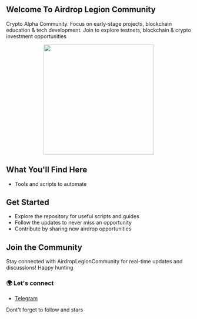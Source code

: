 ## Welcome To Airdrop Legion Community
Crypto Alpha Community. Focus on early-stage projects, blockchain education & tech development. Join to explore testnets, blockchain & crypto investment opportunities

<p align="center">
  <img src="https://i.imgur.com/mJQOPWd.png" width="300px">
</p>

## What You'll Find Here
- Tools and scripts to automate

## Get Started
- Explore the repository for useful scripts and guides
- Follow the updates to never miss an opportunity
- Contribute by sharing new airdrop opportunities

## Join the Community
Stay connected with AirdropLegionCommunity for real-time updates and discussions!
Happy hunting

### 🌍 Let's connect
- [Telegram](https://t.me/airdropalc)  


Dont't forget to follow and stars